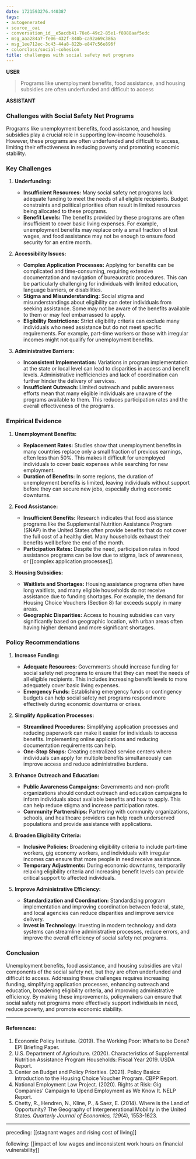 ```yaml
---
date: 1721593276.440387
tags:
- autogenerated
- source__oai
- conversation_id__e5acdb41-76e6-49c2-85e1-f8988aaf5edc
- msg_aaa284a7-fe06-432f-840b-ca92a69c386a
- msg_1ee712ec-3c43-44a8-822b-e847c56e896f
- colorclass/social-cohesion
title: challenges with social safety net programs
---
```


**USER**

> Programs like unemployment benefits, food assistance, and housing subsidies are often underfunded and difficult to access


**ASSISTANT**

### Challenges with Social Safety Net Programs

Programs like unemployment benefits, food assistance, and housing subsidies play a crucial role in supporting low-income households. However, these programs are often underfunded and difficult to access, limiting their effectiveness in reducing poverty and promoting economic stability.

### Key Challenges

1. **Underfunding:**
   - **Insufficient Resources:** Many social safety net programs lack adequate funding to meet the needs of all eligible recipients. Budget constraints and political priorities often result in limited resources being allocated to these programs.
   - **Benefit Levels:** The benefits provided by these programs are often insufficient to cover basic living expenses. For example, unemployment benefits may replace only a small fraction of lost wages, and food assistance may not be enough to ensure food security for an entire month.

2. **Accessibility Issues:**
   - **Complex Application Processes:** Applying for benefits can be complicated and time-consuming, requiring extensive documentation and navigation of bureaucratic procedures. This can be particularly challenging for individuals with limited education, language barriers, or disabilities.
   - **Stigma and Misunderstanding:** Social stigma and misunderstandings about eligibility can deter individuals from seeking assistance. Some may not be aware of the benefits available to them or may feel embarrassed to apply.
   - **Eligibility Restrictions:** Strict eligibility criteria can exclude many individuals who need assistance but do not meet specific requirements. For example, part-time workers or those with irregular incomes might not qualify for unemployment benefits.

3. **Administrative Barriers:**
   - **Inconsistent Implementation:** Variations in program implementation at the state or local level can lead to disparities in access and benefit levels. Administrative inefficiencies and lack of coordination can further hinder the delivery of services.
   - **Insufficient Outreach:** Limited outreach and public awareness efforts mean that many eligible individuals are unaware of the programs available to them. This reduces participation rates and the overall effectiveness of the programs.

### Empirical Evidence

1. **Unemployment Benefits:**
   - **Replacement Rates:** Studies show that unemployment benefits in many countries replace only a small fraction of previous earnings, often less than 50%. This makes it difficult for unemployed individuals to cover basic expenses while searching for new employment.
   - **Duration of Benefits:** In some regions, the duration of unemployment benefits is limited, leaving individuals without support before they can secure new jobs, especially during economic downturns.

2. **Food Assistance:**
   - **Insufficient Benefits:** Research indicates that food assistance programs like the Supplemental Nutrition Assistance Program (SNAP) in the United States often provide benefits that do not cover the full cost of a healthy diet. Many households exhaust their benefits well before the end of the month.
   - **Participation Rates:** Despite the need, participation rates in food assistance programs can be low due to stigma, lack of awareness, or [[complex application processes]].

3. **Housing Subsidies:**
   - **Waitlists and Shortages:** Housing assistance programs often have long waitlists, and many eligible households do not receive assistance due to funding shortages. For example, the demand for Housing Choice Vouchers (Section 8) far exceeds supply in many areas.
   - **Geographic Disparities:** Access to housing subsidies can vary significantly based on geographic location, with urban areas often having higher demand and more significant shortages.

### Policy Recommendations

1. **Increase Funding:**
   - **Adequate Resources:** Governments should increase funding for social safety net programs to ensure that they can meet the needs of all eligible recipients. This includes increasing benefit levels to more adequately cover basic living expenses.
   - **Emergency Funds:** Establishing emergency funds or contingency budgets can help social safety net programs respond more effectively during economic downturns or crises.

2. **Simplify Application Processes:**
   - **Streamlined Procedures:** Simplifying application processes and reducing paperwork can make it easier for individuals to access benefits. Implementing online applications and reducing documentation requirements can help.
   - **One-Stop Shops:** Creating centralized service centers where individuals can apply for multiple benefits simultaneously can improve access and reduce administrative burdens.

3. **Enhance Outreach and Education:**
   - **Public Awareness Campaigns:** Governments and non-profit organizations should conduct outreach and education campaigns to inform individuals about available benefits and how to apply. This can help reduce stigma and increase participation rates.
   - **Community Partnerships:** Partnering with community organizations, schools, and healthcare providers can help reach underserved populations and provide assistance with applications.

4. **Broaden Eligibility Criteria:**
   - **Inclusive Policies:** Broadening eligibility criteria to include part-time workers, gig economy workers, and individuals with irregular incomes can ensure that more people in need receive assistance.
   - **Temporary Adjustments:** During economic downturns, temporarily relaxing eligibility criteria and increasing benefit levels can provide critical support to affected individuals.

5. **Improve Administrative Efficiency:**
   - **Standardization and Coordination:** Standardizing program implementation and improving coordination between federal, state, and local agencies can reduce disparities and improve service delivery.
   - **Invest in Technology:** Investing in modern technology and data systems can streamline administrative processes, reduce errors, and improve the overall efficiency of social safety net programs.

### Conclusion

Unemployment benefits, food assistance, and housing subsidies are vital components of the social safety net, but they are often underfunded and difficult to access. Addressing these challenges requires increasing funding, simplifying application processes, enhancing outreach and education, broadening eligibility criteria, and improving administrative efficiency. By making these improvements, policymakers can ensure that social safety net programs more effectively support individuals in need, reduce poverty, and promote economic stability.

---

#### References:

1. Economic Policy Institute. (2019). The Working Poor: What’s to be Done? EPI Briefing Paper.
2. U.S. Department of Agriculture. (2020). Characteristics of Supplemental Nutrition Assistance Program Households: Fiscal Year 2019. USDA Report.
3. Center on Budget and Policy Priorities. (2021). Policy Basics: Introduction to the Housing Choice Voucher Program. CBPP Report.
4. National Employment Law Project. (2020). Rights at Risk: Gig Companies’ Campaign to Upend Employment as We Know It. NELP Report.
5. Chetty, R., Hendren, N., Kline, P., & Saez, E. (2014). Where is the Land of Opportunity? The Geography of Intergenerational Mobility in the United States. *Quarterly Journal of Economics, 129*(4), 1553-1623.


---

preceding: [[stagnant wages and rising cost of living]]  


following: [[impact of low wages and inconsistent work hours on financial vulnerability]]